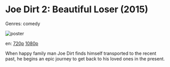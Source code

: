 # Joe Dirt 2: Beautiful Loser (2015)

Genres: comedy

![poster](http://image.tmdb.org/t/p/w500/A9lBzMw1tOtMb8QZ2kob1edS8tf.jpg)

en:
  [720p](magnet:?xt=urn:btih:463FF905A05C00A7353ECAB878031D00476E3A45&tr=udp://glotorrents.pw:6969/announce&tr=udp://tracker.opentrackr.org:1337/announce&tr=udp://torrent.gresille.org:80/announce&tr=udp://tracker.openbittorrent.com:80&tr=udp://tracker.coppersurfer.tk:6969&tr=udp://tracker.leechers-paradise.org:6969&tr=udp://p4p.arenabg.ch:1337&tr=udp://tracker.internetwarriors.net:1337)
  [1080p](magnet:?xt=urn:btih:D95BE7A300148D7511BB330E852A00044704B3E3&tr=udp://glotorrents.pw:6969/announce&tr=udp://tracker.opentrackr.org:1337/announce&tr=udp://torrent.gresille.org:80/announce&tr=udp://tracker.openbittorrent.com:80&tr=udp://tracker.coppersurfer.tk:6969&tr=udp://tracker.leechers-paradise.org:6969&tr=udp://p4p.arenabg.ch:1337&tr=udp://tracker.internetwarriors.net:1337)
  


When happy family man Joe Dirt finds himself transported to the recent past, he begins an epic journey to get back to his loved ones in the present.
